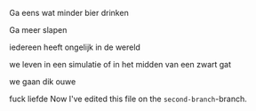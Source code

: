 Ga eens wat minder bier drinken

Ga meer slapen

iedereen heeft ongelijk in de wereld

we leven in een simulatie of in het midden van een zwart gat

we gaan dik ouwe

fuck liefde Now I've edited this file on the `second-branch`-branch.
